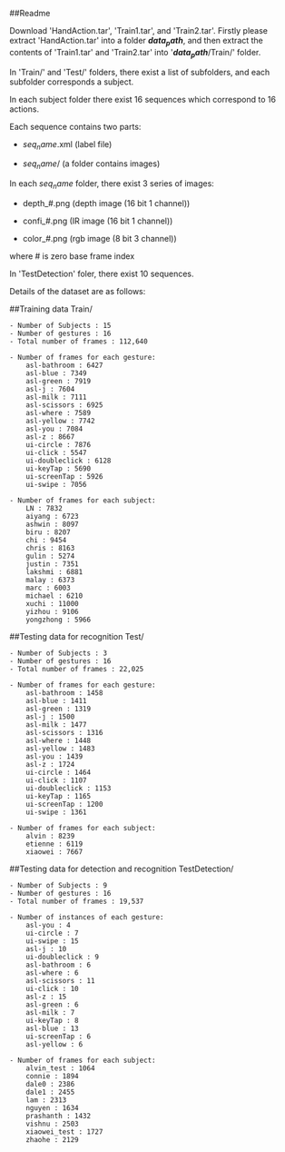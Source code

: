##Readme

Download 'HandAction.tar', 'Train1.tar', and 'Train2.tar'. 
Firstly please extract 'HandAction.tar' into a folder **$data_path$**, and then extract the contents of 'Train1.tar' and 'Train2.tar' into '**$data_path$**/Train/' folder.

In 'Train/' and 'Test/' folders, there exist a list of subfolders, and each subfolder corresponds a subject. 

In each subject folder there exist 16 sequences which correspond to 16 actions.

Each sequence contains two parts:

* $seq_name$.xml      (label file)

* $seq_name$/         (a folder contains images)

In each $seq_name$ folder, there exist 3 series of images:

* depth_#.png     (depth image (16 bit 1 channel))
    
* confi_#.png     (IR image (16 bit 1 channel))
    
* color_#.png     (rgb image (8 bit 3 channel))
    
where # is zero base frame index

In 'TestDetection' foler, there exist 10 sequences.

Details of the dataset are as follows:

##Training data
Train/    

    - Number of Subjects : 15
    - Number of gestures : 16
    - Total number of frames : 112,640

    - Number of frames for each gesture:
        asl-bathroom : 6427
        asl-blue : 7349
        asl-green : 7919
        asl-j : 7604
        asl-milk : 7111
        asl-scissors : 6925
        asl-where : 7589
        asl-yellow : 7742
        asl-you : 7084
        asl-z : 8667
        ui-circle : 7876
        ui-click : 5547
        ui-doubleclick : 6128
        ui-keyTap : 5690
        ui-screenTap : 5926
        ui-swipe : 7056

    - Number of frames for each subject:
        LN : 7832
        aiyang : 6723
        ashwin : 8097
        biru : 8207
        chi : 9454
        chris : 8163
        gulin : 5274
        justin : 7351
        lakshmi : 6881
        malay : 6373
        marc : 6003
        michael : 6210
        xuchi : 11000
        yizhou : 9106
        yongzhong : 5966


##Testing data for recognition
Test/    

    - Number of Subjects : 3
    - Number of gestures : 16
    - Total number of frames : 22,025

    - Number of frames for each gesture:
        asl-bathroom : 1458
        asl-blue : 1411
        asl-green : 1319
        asl-j : 1500
        asl-milk : 1477
        asl-scissors : 1316
        asl-where : 1448
        asl-yellow : 1483
        asl-you : 1439
        asl-z : 1724
        ui-circle : 1464
        ui-click : 1107
        ui-doubleclick : 1153
        ui-keyTap : 1165
        ui-screenTap : 1200
        ui-swipe : 1361

    - Number of frames for each subject:
        alvin : 8239
        etienne : 6119
        xiaowei : 7667


##Testing data for detection and recognition
TestDetection/    

    - Number of Subjects : 9
    - Number of gestures : 16
    - Total number of frames : 19,537

    - Number of instances of each gesture:
        asl-you : 4
        ui-circle : 7
        ui-swipe : 15
        asl-j : 10
        ui-doubleclick : 9
        asl-bathroom : 6
        asl-where : 6
        asl-scissors : 11
        ui-click : 10
        asl-z : 15
        asl-green : 6
        asl-milk : 7
        ui-keyTap : 8
        asl-blue : 13
        ui-screenTap : 6
        asl-yellow : 6

    - Number of frames for each subject:
        alvin_test : 1064
        connie : 1894
        dale0 : 2386
        dale1 : 2455
        lam : 2313
        nguyen : 1634
        prashanth : 1432
        vishnu : 2503
        xiaowei_test : 1727
        zhaohe : 2129

